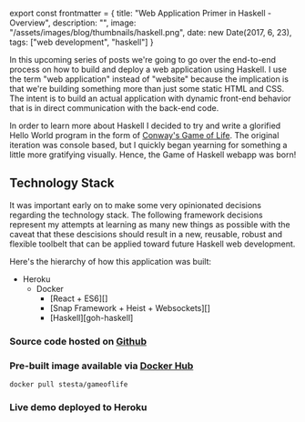 
export const frontmatter = {
    title: "Web Application Primer in Haskell - Overview",
    description: "",
    image: "/assets/images/blog/thumbnails/haskell.png",
    date: new Date(2017, 6, 23),
    tags: ["web development", "haskell"]
}

In this upcoming series of posts we're going to go over the end-to-end process on how to build and deploy a web application using Haskell. I use the term "web application" instead of "website" because the implication is that we're building something more than just some static HTML and CSS. The intent is to build an actual application with dynamic front-end behavior that is in direct communication with the back-end code.

In order to learn more about Haskell I decided to try and write a glorified Hello World program in the form of [Conway's Game of Life][gameoflife]. The original iteration was console based, but I quickly began yearning for something a little more gratifying visually. Hence, the Game of Haskell webapp was born!  

Technology Stack
----------------

It was important early on to make some very opinionated decisions regarding the technology stack. The following framework decisions represent my attempts at learning as many new things as possible with the caveat that these descisions should result in a new, reusable, robust and flexible toolbelt that can be applied toward future Haskell web development. 

Here's the hierarchy of how this application was built:

- Heroku  
  - Docker  
    - [React + ES6][]  
    - [Snap Framework + Heist + Websockets][]  
    - [Haskell][goh-haskell]  

### **Source code** hosted on [Github][sourceCode]  

### **Pre-built image** available via [Docker Hub][dockerImage]  
```
docker pull stesta/gameoflife 
```

### **Live demo** deployed to <Link href="http://game-of-haskell.herokuapp.com" variant="link" size="none">Heroku</Link>



[gameOfLife]: https://en.wikipedia.org/wiki/Conway%27s_Game_of_Life
[sourceCode]: https://github.com/stesta/GameOfLife 
[dockerImage]: https://hub.docker.com/r/stesta/gameoflife/
